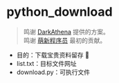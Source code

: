 # python_download


> 鸣谢 [DarkAthena](https://www.cnblogs.com/DarkAthena/articles/15978815.html) 提供的方案。  
> 鸣谢 [萌新程序员](https://zhuanlan.zhihu.com/p/62876301) 最初的贡献。


- 目的：下载宝贵资料留存 🐶
- list.txt：目标文件网址
- download.py：可执行文件
